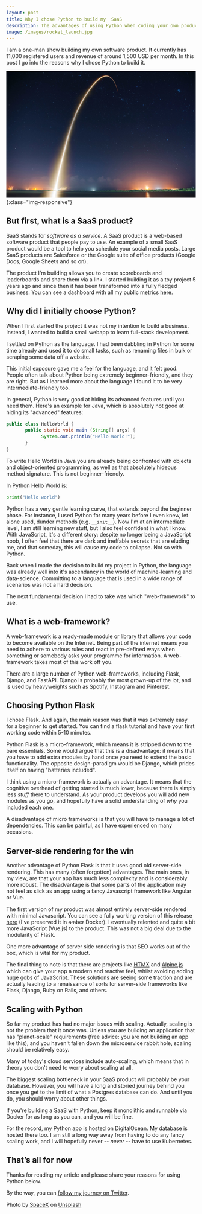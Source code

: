```yaml
---
layout: post
title: Why I chose Python to build my  SaaS
description: The advantages of using Python when coding your own product from scratch
image: /images/rocket_launch.jpg
---
```


I am a one-man show building my own software product. It currently has 11,000 registered users and revenue of around 1,500 USD per month. In this post I go into the reasons why I chose Python to build it.

!['Rocket launch'](/images/rocket_launch.jpg){:class="img-responsive"}

## But first, what is a SaaS product?

SaaS stands for _software as a service_. A SaaS product is a web-based software product that people pay to use. An example of a small SaaS product would be a tool to help you schedule your social media posts. Large SaaS products are Salesforce or the Google suite of office products (Google Docs, Google Sheets and so on).

The product I'm building allows you to create scoreboards and leaderboards and share them via a link. I started building it as a toy project 5 years ago and since then it has been transformed into a fully fledged business.  You can see a dashboard with all my public metrics [here](https://keepthescore.co/open/). 

## Why did I initially choose Python?

When I first started the project it was not my intention to build a business. Instead, I wanted to build a small webapp to learn full-stack development.

 I settled on Python as the language. I had been dabbling in Python for some time already and used it to do small tasks, such as renaming files in bulk or scraping some data off a website.

This initial exposure gave me a feel for the language, and it felt good. People often talk about Python being extremely beginner-friendly, and they are right. But as I learned more about the language I found it to be very intermediate-friendly too.

In general, Python is very good at hiding its advanced features until you need them. Here's an example for Java, which is absolutely not good at hiding its "advanced" features:

```java
public class HelloWorld {
       public static void main (String[] args) {
             System.out.println("Hello World!");
       }
}
```
To write Hello World in Java you are already being confronted with objects and object-oriented programming, as well as that absolutely hideous method signature. This is not beginner-friendly.

In Python Hello World is:
```python
print("Hello world")
```

Python has a very gentle learning curve, that extends beyond the beginner phase. For instance, I used Python for many years before I even knew, let alone used, dunder methods (e.g. `__init__`). Now I'm at an intermediate level, I am still learning new stuff, but I also feel confident in what I know. With JavaScript, it's a different story: despite no longer being a JavaScript noob, I often feel that there are dark and ineffable secrets that are eluding me, and that someday, this will cause my code to collapse. Not so with Python.

Back when I made the decision to build my project in Python, the language was already well into it's ascendancy in the world of machine-learning and data-science. Committing to a language that is used in a wide range of scenarios was not a hard decision.

The next fundamental decision I had to take was which "web-framework" to use.

## What is a web-framework?

A web-framework is a ready-made module or library that allows your code to become available on the Internet. Being part of the internet means you need to adhere to various rules and react in pre-defined ways when something or somebody asks your programme for information. A web-framework takes most of this work off you.

There are a large number of Python web-frameworks, including Flask, Django, and FastAPI. Django is probably the most grown-up of the lot, and is used by heavyweights such as Spotify, Instagram and Pinterest.

## Choosing Python Flask

I chose Flask. And again, the main reason was that it was extremely easy for a beginner to get started. You can find a flask tutorial and have your first working code within 5-10 minutes.

Python Flask is a micro-framework, which means it is stripped down to the bare essentials. Some would argue that this is a disadvantage: it means that you have to add extra modules by hand once you need to extend the basic functionality. The opposite design-paradigm would be Django, which prides itself on having "batteries included".

I think using a micro-framework is actually an advantage. It means that the cognitive overhead of getting started is much lower, because there is simply less _stuff_ there to understand. As your product develops you will add new modules as you go, and hopefully have a solid understanding of _why_ you included each one.


A disadvantage of micro frameworks is that you will have to manage a lot of dependencies. This can be painful, as I have experienced on many occasions.

## Server-side rendering for the win

Another advantage of Python  Flask is that it uses good old server-side rendering. This  has many (often forgotten) advantages. The main ones, in my view,  are that your app has much less complexity and is considerably more robust. The disadvantage is that some parts of the application may not feel as slick as an app using a fancy Javascript framework like Angular or Vue.

The first version of my product was almost entirely server-side rendered with minimal Javascript. You can see a fully working version of this release [here](https://v1.keepthescore.co/) (I've preserved it in ~~amber~~ Docker). I eventually relented and quite a bit more JavaScript (Vue.js) to the product. This was not a big deal due to the modularity of Flask.

One more advantage of server side rendering is that SEO works out of the box, which is vital for my product.

The final thing to note is that there are projects like [HTMX](https://htmx.org/) and [Alpine.js](https://alpinejs.dev/) which can give your app a modern and reactive feel, whilst avoiding adding huge gobs of JavaScript. These solutions are seeing some traction and are actually leading to a renaissance of sorts for server-side frameworks like Flask, Django, Ruby on Rails, and others.

## Scaling with Python
So far my product has had no major issues with scaling. Actually, scaling is not the problem that it once was. Unless you are building an application that has "planet-scale" requirements (free advice: you are not building an app like this), and you haven't fallen down the microservice rabbit hole, scaling should be relatively easy.

Many of today's cloud services include auto-scaling, which means that in theory you don't need to worry about scaling at all.

The biggest scaling bottleneck in your SaaS product will probably be your database. However, you will have a  long and storied journey behind you once you get to the limit of what a Postgres database can do. And until you do, you should worry about other things. 

If you're building a SaaS with Python, keep it monolithic and runnable via Docker for as long as you can, and you will be fine.

For the record, my Python app is hosted on DigitalOcean. My database is hosted there too. I am still a long way away from having to do any fancy scaling work, and I will hopefully never -- _never_ -- have to use Kubernetes. 

## That’s all for now

Thanks for reading my article and please share your reasons for using Python below. 

By the way, you can [follow my journey on Twitter](https://twitter.com/wrede).

Photo by <a href="https://unsplash.com/@spacex?utm_source=unsplash&utm_medium=referral&utm_content=creditCopyText">SpaceX</a> on <a href="https://unsplash.com/s/photos/rocket?utm_source=unsplash&utm_medium=referral&utm_content=creditCopyText">Unsplash</a>
  




